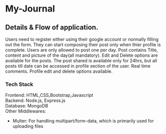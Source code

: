 # My-Journal

## Details & Flow of application.

Users need to register either using their google account or normally filling out the form.
They can start composing their post only when thier profile is complete.
Users are only allowed to post one per day.
Post contains Title, content and picture of the day(all mandatory).
Edit and Delete options are available for the posts.
The post shared is available only for 24hrs, but all posts till date can be accessed in profile section of the user.
Real time comments.
Profile edit and delete options available.

### Tech Stack

Frontend: HTML,CSS,Bootstrap,Javascript
<br>
Backend: Node.js, Express.js
<br>
Database: MongoDB
<br>
Other Middlewares: 
<ul>
<li>
  Multer: For handling multipart/form-data, which is primarily used for uploading files
  </li>



</ul>

